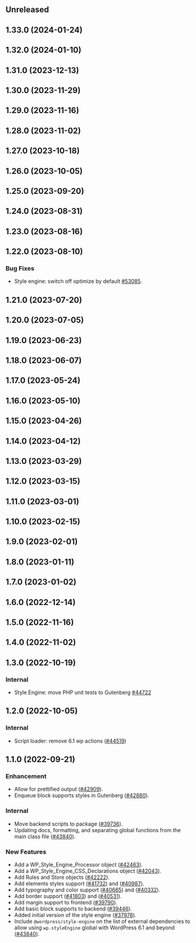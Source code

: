 <!-- Learn how to maintain this file at https://github.com/WordPress/gutenberg/tree/HEAD/packages#maintaining-changelogs. -->

## Unreleased

## 1.33.0 (2024-01-24)

## 1.32.0 (2024-01-10)

## 1.31.0 (2023-12-13)

## 1.30.0 (2023-11-29)

## 1.29.0 (2023-11-16)

## 1.28.0 (2023-11-02)

## 1.27.0 (2023-10-18)

## 1.26.0 (2023-10-05)

## 1.25.0 (2023-09-20)

## 1.24.0 (2023-08-31)

## 1.23.0 (2023-08-16)

## 1.22.0 (2023-08-10)

### Bug Fixes
-   Style engine: switch off optimize by default [#53085](https://github.com/WordPress/gutenberg/pull/53085).

## 1.21.0 (2023-07-20)

## 1.20.0 (2023-07-05)

## 1.19.0 (2023-06-23)

## 1.18.0 (2023-06-07)

## 1.17.0 (2023-05-24)

## 1.16.0 (2023-05-10)

## 1.15.0 (2023-04-26)

## 1.14.0 (2023-04-12)

## 1.13.0 (2023-03-29)

## 1.12.0 (2023-03-15)

## 1.11.0 (2023-03-01)

## 1.10.0 (2023-02-15)

## 1.9.0 (2023-02-01)

## 1.8.0 (2023-01-11)

## 1.7.0 (2023-01-02)

## 1.6.0 (2022-12-14)

## 1.5.0 (2022-11-16)

## 1.4.0 (2022-11-02)

## 1.3.0 (2022-10-19)

### Internal
-   Style Engine: move PHP unit tests to Gutenberg [#44722](https://github.com/WordPress/gutenberg/pull/44722)

## 1.2.0 (2022-10-05)

### Internal
-   Script loader: remove 6.1 wp actions ([#44519](https://github.com/WordPress/gutenberg/pull/44519))

## 1.1.0 (2022-09-21)

### Enhancement
-   Allow for prettified output ([#42909](https://github.com/WordPress/gutenberg/pull/42909)).
-   Enqueue block supports styles in Gutenberg ([#42880](https://github.com/WordPress/gutenberg/pull/42880)).

### Internal
-   Move backend scripts to package ([#39736](https://github.com/WordPress/gutenberg/pull/39736)).
-   Updating docs, formatting, and separating global functions from the main class file ([#43840](https://github.com/WordPress/gutenberg/pull/43840)).

### New Features
-   Add a WP_Style_Engine_Processor object ([#42463](https://github.com/WordPress/gutenberg/pull/42463)).
-   Add a WP_Style_Engine_CSS_Declarations object ([#42043](https://github.com/WordPress/gutenberg/pull/42043)).
-   Add Rules and Store objects ([#42222](https://github.com/WordPress/gutenberg/pull/42222)).
-   Add elements styles support ([#41732](https://github.com/WordPress/gutenberg/pull/41732)) and ([#40987](https://github.com/WordPress/gutenberg/pull/40987)).
-   Add typography and color support ([#40665](https://github.com/WordPress/gutenberg/pull/40987)) and ([#40332](https://github.com/WordPress/gutenberg/pull/40332)).
-   Add border support ([#41803](https://github.com/WordPress/gutenberg/pull/40332)) and ([#40531](https://github.com/WordPress/gutenberg/pull/40531)).
-   Add margin support to frontend ([#39790](https://github.com/WordPress/gutenberg/pull/39790)).
-   Add basic block supports to backend ([#39446](https://github.com/WordPress/gutenberg/pull/39446)).
-   Added initial version of the style engine ([#37978](https://github.com/WordPress/gutenberg/pull/37978)).
-   Include `@wordpress/style-engine` on the list of external dependencies to allow using `wp.styleEngine` global with WordPress 6.1 and beyond ([#43840](https://github.com/WordPress/gutenberg/pull/43840)).
